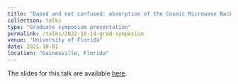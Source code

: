 ```yaml
---
title: "Dased and not confused: absorption of the Cosmic Microwave Background by methanol"
collection: talks
type: "Graduate symposium presentation"
permalink: /talks/2022-10-14-grad-symposium
venue: "University of Florida"
date: 2021-10-01
location: "Gainesville, Florida"
---
```


The slides for this talk are available [here](https://abulatek.github.io/files/bulatek_symposium_2022.pdf).
